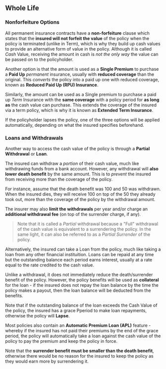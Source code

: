## **Whole Life**

### **Nonforfeiture Options**

All permanent insurance contracts have a **non-forfeiture** clause which states that the **insured will not forfeit the value** of the policy when the policy is terminated (unlike in Term), which is why they build up cash values to provide an alternative form of value in the policy. Although it is called *Cash* Value, receiving the amount in cash is *not the only way* the value can be passed on to the policyholder.

Another option is that the amount is used as a **Single Premium** to purchase a **Paid Up** *permanent* insurance, usually with **reduced coverage** than the original. This *converts* the policy into a paid up one with reduced coverage, known as **Reduced Paid Up (RPU) Insurance**.

Similarly, the amount can be used as a Single premium to purchase a paid up *Term* Insurance with the **same coverage** with a policy period for **as long as** the cash value can purchase. This extends the coverage of the insured via a term policy, which is why it is known as **Extended Term Insurance**.

If the policyholder lapses the policy, one of the three options will be applied automatically, depending on what the insured specifies beforehand.

### **Loans and Withdrawals**

Another way to access the cash value of the policy is through a **Partial Withdrawal** or **Loan**.

The insured can withdraw a *portion* of their cash value, much like withdrawing funds from a bank account. However, any withdrawal will **also lower death benefit** by the same amount. This is to *prevent* the insured from receiving more than the coverage of the policy.

For instance, assume that the death benefit was 100 and 50 was withdrawn. When the insured dies, they will receive 100 on top of the 50 they already took out, more than the coverage of the policy by the withdrawal amount.

The insurer may also **limit the withdrawals** per year and/or charge an **additional withdrawal fee** (on top of the surrender charge, if any).

> Note that it is called a *Partial* withdrawal because a "Full" withdrawal of the cash value is equivalent to a surrendering the policy. In the same light, it can also be referred to as a *Partial Surrender* of the policy.

Alternatively, the insured can take a Loan from the policy, much like taking a loan from any other financial instituition. Loans can be repaid at any time but the outstanding balance each period earns interest, usually at a rate equal to the rate credited to the cash value.

Unlike a withdrawal, it does not immediately reduce the death/surrender benefit of the policy. However, the policy benefits will be used as **collateral** for the loan - if the insured does not repay the loan balance by the time the policy makes a payout, then the loan balance will be deducted from the benefits.

Note that if the outstanding balance of the loan exceeds the Cash Value of the policy, the insured has a grace Pperiod to make loan repayments, otherwise the policy will **Lapse**.

Most policies also contain an **Automatic Premium Loan (APL)** feature - whereby if the insured has not paid their premiums by the end of the grace period, the policy will automatically take a loan against the cash value of the policy to pay the premium and keep the policy in force.

<!-- Encourages persistency -->

<!--
Cash value = Reserve?
Guaranteed vs Non Guaranteed Cash values

Front End Load > Cash value build up after specified period
Bakc end load > Cash value after awhile

For investments in the General Account, the insurer earns the difference in investment returns between the amount credited to the cash value and the actual returns

Understanding Cash Value
	The purpose of Cash Value is to reduce the amount of money that the insurer has to pay when you die. You can only get either the Surrender Value or the Death Benefit. If you die, your beneficiaries only get the Death Benefit while the Surrender Value goes to the insurer, which is used to offset the cost of the death benefit to the insurer
	At the beginning of the policy, the Cash Value is low, which means that the risk to the insurer is high. Thus, the premiums mostly go towards paying for the insurance (Mortality charge)
	
Cash Value & New Business Strain
	A more proper way to think about Cash Value is that it is the Net Premium Reserve
	Reserves cover future claims – Death OR Surrender Benefit (Cash Value)
	As alluded to earlier, in the early years of a policy, the premium collected is insufficient to cover Expenses, Insurance Charges and the Regulatory Reserve required
	Insurers thus have to fork out their own capital to fulfil the reserve requirement, immediately taking a loss, known as the New Business Strain
	NBS=Initial Cash Outlow-Cash Inflow
	If the insurer does not have enough capital, writing too much new business can significantly impact their financial standing
	But writing more business also improves long term financial standing
	As more premiums are collected, the reserve will slowly build up and the insurer will recoup their loss & building up Cash Value as well
	Since the reserves are meant to cover future claims, the maximum amount in the reserve is the Death Benefit. Since the Reserve is the Cash Value as well, the Cash Value will never exceed the Death Benefit

Typically lower than total premiums paid
-->

Note that the **surrender benefit must be smaller than the death benefit**, otherwise there would be no reason for the insured to keep the policy as they would earn more by surrendering it.